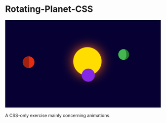 # Rotating-Planet-CSS

![Alt text](final-result.png)
 
 A CSS-only exercise mainly concerning animations.